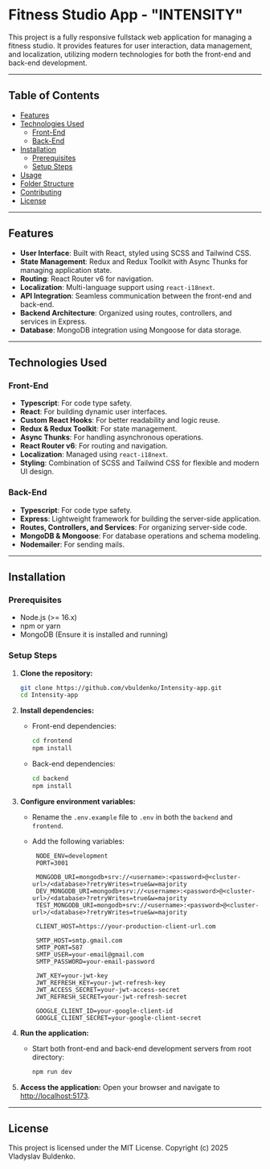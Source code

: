 # Fitness Studio App - "INTENSITY"

This project is a fully responsive fullstack web application for managing a fitness studio. It provides features for user interaction, data management, and localization, utilizing modern technologies for both the front-end and back-end development.

---

## Table of Contents

- [Features](#features)
- [Technologies Used](#technologies-used)
  - [Front-End](#front-end)
  - [Back-End](#back-end)
- [Installation](#installation)
  - [Prerequisites](#prerequisites)
  - [Setup Steps](#setup-steps)
- [Usage](#usage)
- [Folder Structure](#folder-structure)
- [Contributing](#contributing)
- [License](#license)

---

## Features

- **User Interface**: Built with React, styled using SCSS and Tailwind CSS.
- **State Management**: Redux and Redux Toolkit with Async Thunks for managing application state.
- **Routing**: React Router v6 for navigation.
- **Localization**: Multi-language support using `react-i18next`.
- **API Integration**: Seamless communication between the front-end and back-end.
- **Backend Architecture**: Organized using routes, controllers, and services in Express.
- **Database**: MongoDB integration using Mongoose for data storage.

---

## Technologies Used

### Front-End

- **Typescript**: For code type safety.
- **React**: For building dynamic user interfaces.
- **Custom React Hooks**: For better readability and logic reuse.
- **Redux & Redux Toolkit**: For state management.
- **Async Thunks**: For handling asynchronous operations.
- **React Router v6**: For routing and navigation.
- **Localization**: Managed using `react-i18next`.
- **Styling**: Combination of SCSS and Tailwind CSS for flexible and modern UI design.

### Back-End

- **Typescript**: For code type safety.
- **Express**: Lightweight framework for building the server-side application.
- **Routes, Controllers, and Services**: For organizing server-side code.
- **MongoDB & Mongoose**: For database operations and schema modeling.
- **Nodemailer**: For sending mails.

---

## Installation

### Prerequisites

- Node.js (>= 16.x)
- npm or yarn
- MongoDB (Ensure it is installed and running)

### Setup Steps

1. **Clone the repository:**

   ```bash
   git clone https://github.com/vbuldenko/Intensity-app.git
   cd Intensity-app
   ```

2. **Install dependencies:**

   - Front-end dependencies:
     ```bash
     cd frontend
     npm install
     ```
   - Back-end dependencies:
     ```bash
     cd backend
     npm install
     ```

3. **Configure environment variables:**

   - Rename the `.env.example` file to `.env` in both the `backend` and `frontend`.
   - Add the following variables:

     ```env
      NODE_ENV=development
      PORT=3001

      MONGODB_URI=mongodb+srv://<username>:<password>@<cluster-url>/<database>?retryWrites=true&w=majority
      DEV_MONGODB_URI=mongodb+srv://<username>:<password>@<cluster-url>/<database>?retryWrites=true&w=majority
      TEST_MONGODB_URI=mongodb+srv://<username>:<password>@<cluster-url>/<database>?retryWrites=true&w=majority

      CLIENT_HOST=https://your-production-client-url.com

      SMTP_HOST=smtp.gmail.com
      SMTP_PORT=587
      SMTP_USER=your-email@gmail.com
      SMTP_PASSWORD=your-email-password

      JWT_KEY=your-jwt-key
      JWT_REFRESH_KEY=your-jwt-refresh-key
      JWT_ACCESS_SECRET=your-jwt-access-secret
      JWT_REFRESH_SECRET=your-jwt-refresh-secret

      GOOGLE_CLIENT_ID=your-google-client-id
      GOOGLE_CLIENT_SECRET=your-google-client-secret
     ```

4. **Run the application:**

   - Start both front-end and back-end development servers from root directory:
     ```bash
     npm run dev
     ```

5. **Access the application:**
   Open your browser and navigate to [http://localhost:5173](http://localhost:5173).

---

## License

This project is licensed under the MIT License. Copyright (c) 2025 Vladyslav Buldenko.
